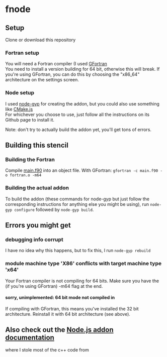 # fnode

## Setup

Clone or download this repository

### Fortran setup

You will need a Fortran compiler (I used [GFortran](https://gcc.gnu.org/wiki/GFortran)  
You need to install a version building for 64 bit, otherwise this will break. If you're using GFortran, you can do this by choosing the "x86_64" architecture on the settings screen.

### Node setup

I used [node-gyp](https://github.com/nodejs/node-gyp) for creating the addon, but you could also use something like [CMake.js](https://github.com/cmake-js/cmake-js)  
For whichever you choose to use, just follow all the instructions on its Github page to install it.  

Note: don't try to actually build the addon yet, you'll get tons of errors.

## Building this stencil

### Building the Fortran

Compile [main.f90](./src/main.f90) into an object file. With GFortran: `gfortran -c main.f90 -o fortran.o -m64`  

### Building the actual addon

To build the addon (these commands for node-gyp but just follow the corresponding instructions for anything else you might be using), run `node-gyp configure` followed by `node-gyp build`.

## Errors you might get

### debugging info corrupt

I have no idea why this happens, but to fix this, I run `node-gyp rebuild`

### module machine type 'X86' conflicts with target machine type 'x64'

Your Fortran compiler is not compiling for 64 bits. Make sure you have the (if you're using GFortran) -m64 flag at the end.

#### sorry, unimplemented: 64 bit mode not compiled in

If compiling with GFortran, this means you've installed the 32 bit architecture. Reinstall it with 64 bit architecture (see above).

## Also check out the [Node.js addon documentation](https://nodejs.org/api/addons.html)

where I stole most of the c++ code from
